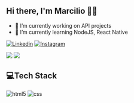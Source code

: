 ## Hi there, I'm Marcilio 👋🏻
- 🔭 I’m currently working on API projects   
- 🌱 I’m currently learning NodeJS, React Native

[![Linkedin](https://img.shields.io/badge/LinkedIn-0077B5?style=for-the-badge&logo=linkedin&logoColor=white)](https://www.linkedin.com/in/marcilio-m-farias)
[![Instagram](https://img.shields.io/badge/Instagram-E4405F?style=for-the-badge&logo=instagram&logoColor=white)](https://www.instagram.com/m4rciliofarias/)


![](https://github-readme-streak-stats.herokuapp.com/?user=marciliofarias&theme=dracula&hide_border=true) 
![](https://github-readme-stats.vercel.app/api?username=marciliofarias&show_icons=true&theme=dracula&rank_icon=github&include_all_commits=true&hide_border=true)

## 💻Tech Stack
    
<div style="display: inline_block">
    <img align="center" alt="html5" src="    https://img.shields.io/badge/HTML5-E34F26?style=for-the-badge&logo=html5&logoColor=white">
    <img align="center" alt="css" src="    https://img.shields.io/badge/CSS-239120?&style=for-the-badge&logo=css3&logoColor=white">    
    <img align="center" alt="" src="https://img.shields.io/badge/Node.js-43853D?style=for-the-badge&logo=node.js&logoColor=white">
    <img align="center" alt="" src="    https://img.shields.io/badge/JavaScript-323330?style=for-the-badge&logo=javascript&logoColor=F7DF1E">
    <img align="center" alt="" src="    https://img.shields.io/badge/TypeScript-007ACC?style=for-the-badge&logo=typescript&logoColor=white">       
    <img align="center" alt="" src="https://img.shields.io/badge/React_Native-20232A?style=for-the-badge&logo=react&logoColor=61DAFB">
    <img align="" alt="" src="https://img.shields.io/badge/Bootstrap-563D7C?style=for-the-badge&logo=bootstrap&logoColor=white">
    <img align="" alt="" src="https://img.shields.io/badge/MongoDB-4EA94B?style=for-the-badge&logo=mongodb&logoColor=white">
    <img align="" alt="" src="https://img.shields.io/badge/MySQL-00000F?style=for-the-badge&logo=mysql&logoColor=white">
    <img align="" alt="" src="https://img.shields.io/badge/PostgreSQL-316192?style=for-the-badge&logo=postgresql&logoColor=white"> 
